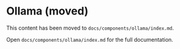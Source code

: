 # Ollama (moved)

This content has been moved to `docs/components/ollama/index.md`.

Open `docs/components/ollama/index.md` for the full documentation.
